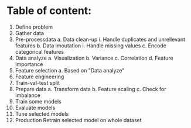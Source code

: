 # Table of content:
1. Define problem
2. Gather data
3. Pre-processdata
    a. Data clean-up
        i. Handle duplicates and unrellevant features
    b. Data imoutation
        i. Handle missing values
    c. Encode categorical features
4. Data analyze
    a. Visualization
    b. Variance
    c. Correlation
    d. Feature importance
5. Feature selection
    a. Based on "Data analyze"
6. Feature engineering
7. Train-val-test split
8. Prepare data
    a. Transform data
    b. Feature scaling
    c. Check for imbalance
9. Train some models
10. Evaluate models
11. Tune selected models
12. Production
Retrain selected model on whole dataset